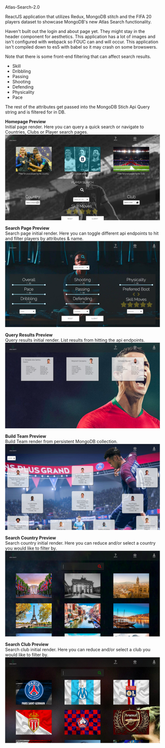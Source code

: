 Atlas-Search-2.0

ReactJS application that utilizes Redux, MongoDB stitch and the FIFA 20 players dataset to showcase MongoDB's new Atlas Search functionality.

Haven't built out the login and about page yet. They might stay in the header component for aesthetics.
This application has a lot of images and isn't configured with webpack so FOUC can and will occur. 
This application isn't compiled down to es5 with babel so it may crash on some browswers. 

Note that there is some front-end filtering that can affect search results.
* Skill
* Dribbling
* Passing
* Shooting
* Defending
* Physicality
* Pace

The rest of the attributes get passed into the MongoDB Stich Api Query string and is filtered for in DB. 

**Homepage Preview** <br />
Initial page render. Here you can query a quick search or navigate to Countries, Clubs or Player search pages.
![Homepage](/github-images/landing.png)

**Search Page Preview** <br />
Search page initial render. Here you can toggle different api endpoints to hit and filter players by attributes & name.
![SearchPage](/github-images/searchplayer.png)

**Query Results Preview** <br />
Query results initial render. List results from hitting the api endpoints.
![QueryResults](/github-images/queryresults.png)

**Build Team Preview** <br />
Build Team render from persistent MongoDB collection. 
![BuildTeam](/github-images/buildteam.png)

**Search Country Preview** <br />
Search country initial render. Here you can reduce and/or select a country you would like to filter by.
![SearchCountry](/github-images/country.png)

**Search Club Preview** <br />
Search club initial render. Here you can reduce and/or select a club you would like to filter by.
![SearchClub](/github-images/club.png)

